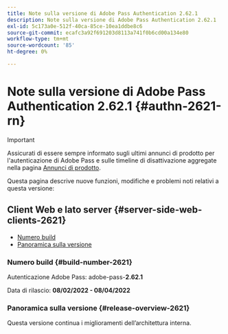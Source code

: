```yaml
---
title: Note sulla versione di Adobe Pass Authentication 2.62.1
description: Note sulla versione di Adobe Pass Authentication 2.62.1
exl-id: 5c173a0e-512f-40ca-85ce-10ea1ddbe8c6
source-git-commit: ecafc3a92f691203d8113a741f0b6cd00a134e80
workflow-type: tm+mt
source-wordcount: '85'
ht-degree: 0%

---
```


# Note sulla versione di Adobe Pass Authentication 2.62.1 {#authn-2621-rn}

>[!IMPORTANT]
>
> Assicurati di essere sempre informato sugli ultimi annunci di prodotto per l&#39;autenticazione di Adobe Pass e sulle timeline di disattivazione aggregate nella pagina [Annunci di prodotto](/help/authentication/product-announcements.md).

Questa pagina descrive nuove funzioni, modifiche e problemi noti relativi a questa versione:

## Client Web e lato server {#server-side-web-clients-2621}

* [Numero build](#build-number-2621)
* [Panoramica sulla versione](#release-overview-2621)

### Numero build {#build-number-2621}

Autenticazione Adobe Pass: adobe-pass-**2.62.1**

Data di rilascio: **08/02/2022 - 08/04/2022**

### Panoramica sulla versione {#release-overview-2621}

Questa versione continua i miglioramenti dell’architettura interna.
